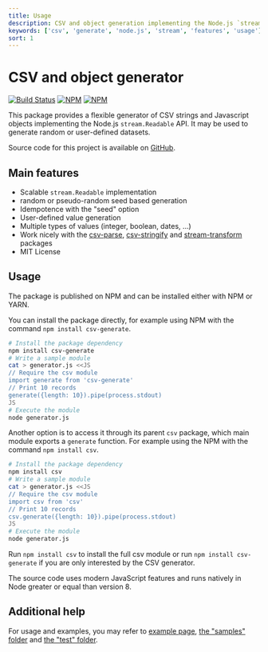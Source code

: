 ```yaml
---
title: Usage
description: CSV and object generation implementing the Node.js `stream.Readable` API
keywords: ['csv', 'generate', 'node.js', 'stream', 'features', 'usage']
sort: 1
---
```


# CSV and object generator

[![Build Status](https://img.shields.io/github/actions/workflow/status/adaltas/node-csv/nodejs.yml?branch=master)](https://github.com/adaltas/node-csv/actions)
[![NPM](https://img.shields.io/npm/dm/csv-generate)](https://www.npmjs.com/package/csv-generate)
[![NPM](https://img.shields.io/npm/v/csv-generate)](https://www.npmjs.com/package/csv-generate)

This package provides a flexible generator of CSV strings and Javascript objects implementing the Node.js `stream.Readable` API. It may be used to generate random or user-defined datasets.

Source code for this project is available on [GitHub](https://github.com/adaltas/node-csv).

## Main features

* Scalable `stream.Readable` implementation
* random or pseudo-random seed based generation
* Idempotence with the "seed" option
* User-defined value generation
* Multiple types of values (integer, boolean, dates, ...)
* Work nicely with the [csv-parse](/parse/), [csv-stringify](/stringify/) and [stream-transform](/transform/) packages
* MIT License

## Usage

The package is published on NPM and can be installed either with NPM or YARN.

You can install the package directly, for example using NPM with the command `npm install csv-generate`.

```bash
# Install the package dependency
npm install csv-generate
# Write a sample module
cat > generator.js <<JS
// Require the csv module
import generate from 'csv-generate'
// Print 10 records
generate({length: 10}).pipe(process.stdout)
JS
# Execute the module
node generator.js
```

Another option is to access it through its parent `csv` package, which main module exports a `generate` function. For example using the NPM with the command `npm install csv`.

```bash
# Install the package dependency
npm install csv
# Write a sample module
cat > generator.js <<JS
// Require the csv module
import csv from 'csv'
// Print 10 records
csv.generate({length: 10}).pipe(process.stdout)
JS
# Execute the module
node generator.js
```

Run `npm install csv` to install the full csv module or run
`npm install csv-generate` if you are only interested by the CSV generator.

The source code uses modern JavaScript features and runs natively in Node greater or equal than version 8.

## Additional help

For usage and examples, you may refer to
[example page](/generate/examples/),
[the "samples" folder](https://github.com/adaltas/node-csv/tree/master/packages/csv-generate/samples) and [the "test" folder](https://github.com/adaltas/node-csv/tree/master/packages/csv-generate/test).
